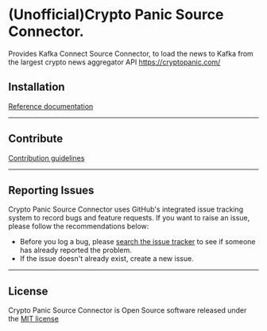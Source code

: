 # (Unofficial)Crypto Panic Source Connector.

Provides Kafka Connect Source Connector, to load the news to Kafka from the largest crypto news
aggregator API https://cryptopanic.com/

## Installation

<a href="https://github.com/leonaugust/delphian-bush-crypto-panic-connector/blob/master/INSTALLATION.md" target="_blank">
Reference documentation</a>

---

## Contribute

<a href="https://github.com/leonaugust/delphian-bush-crypto-panic-connector/blob/master/CONTRIBUTING.md" target="_blank">
Contribution guidelines</a>

---

## Reporting Issues

Crypto Panic Source Connector uses GitHub's integrated issue tracking system to record bugs and
feature requests.
If you want to raise an issue, please follow the recommendations below:

* Before you log a bug,
  please <a href="https://github.com/leonaugust/delphian-bush-crypto-panic-connector/issues" target="_blank">
  search the issue tracker</a> to see if someone has already reported the problem.
* If the issue doesn't already exist, create a new issue.

---

## License

Crypto Panic Source Connector is Open Source software released under
the <a href="https://github.com/leonaugust/delphian-bush-crypto-panic-connector/blob/master/LICENSE.md" target="_blank">
MIT license</a>